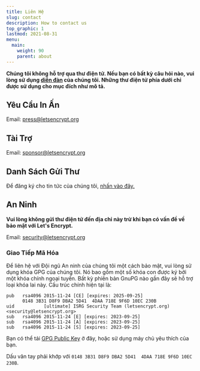 ```yaml
---
title: Liên Hệ
slug: contact
description: How to contact us
top_graphic: 1
lastmod: 2021-08-31
menu:
  main:
    weight: 90
    parent: about
---
```


**Chúng tôi không hỗ trợ qua thư điện tử. Nếu bạn có bất kỳ câu hỏi nào, vui lòng sử dụng [diễn đàn](https://community.letsencrypt.org) của chúng tôi. Những thư điện tử phía dưới chỉ được sử dụng cho mục đích như mô tả.**

## Yêu Cầu In Ấn

Email: [press@letsencrypt.org](mailto:press@letsencrypt.org)

## Tài Trợ

Email: [sponsor@letsencrypt.org](mailto:sponsor@letsencrypt.org)

## Danh Sách Gửi Thư

Để đăng ký cho tin tức của chúng tôi, [nhấn vào đây.](https://outreach.abetterinternet.org/emailPreference/e/epc/1011011/YNQ8y1PjGzzyTtRkhCIs0tvAUtc0WRz56GY_3MMv4tE/681)

## An Ninh

**Vui lòng không gửi thư điện tử đến địa chỉ này trừ khi bạn có vấn đề về bảo mật với Let's Encrypt.**

Email: [security@letsencrypt.org](mailto:security@letsencrypt.org)

### Giao Tiếp Mã Hóa

Để liên hệ với Đội ngũ An ninh của chúng tôi một cách bảo mật, vui lòng sử dụng khóa GPG của chúng tôi. Nó bao gồm một số khóa con được ký bởi một khóa chính ngoại tuyến. Bất kỳ phiên bản GnuPG nào gần đây sẽ hỗ trợ loại khóa lai này. Cấu trúc chính hiện tại là:

```
pub   rsa4096 2015-11-24 [CE] [expires: 2025-09-25]
      0148 3B31 D8F9 DBA2 5D41  4DAA 718E 9F6D 10EC 230B
uid           [ultimate] ISRG Security Team (letsencrypt.org) <security@letsencrypt.org>
sub   rsa4096 2015-11-24 [E] [expires: 2023-09-25]
sub   rsa4096 2015-11-24 [A] [expires: 2023-09-25]
sub   rsa4096 2015-11-24 [S] [expires: 2023-09-25]
```

Bạn có thể tải [GPG Public Key](/security_letsencrypt.org-publickey.asc) ở đây, hoặc sử dụng máy chủ yêu thích của bạn.

Dấu vân tay phải khớp với `0148 3B31 D8F9 DBA2 5D41  4DAA 718E 9F6D 10EC 230B`.
